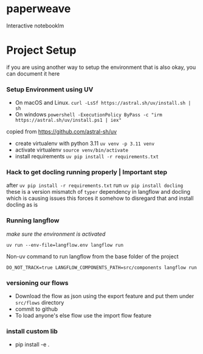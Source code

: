 # paperweave
Interactive notebooklm


# Project Setup

if you are using another way to setup the environment that is also okay, you can document it here
### Setup Environment using UV
- On macOS and Linux.
```curl -LsSf https://astral.sh/uv/install.sh | sh```
- On windows
```powershell -ExecutionPolicy ByPass -c "irm https://astral.sh/uv/install.ps1 | iex"```

copied from https://github.com/astral-sh/uv


- create virtualenv with python 3.11 `uv venv -p 3.11 venv`
- activate virtualenv `source venv/bin/activate`
- install requirements `uv pip install -r requirements.txt`


### Hack to get docling running properly | Important step
after `uv pip install -r requirements.txt` run `uv pip install docling`
these is a version mismatch of `typer` dependency in langflow and docling which is causing issues this forces it somehow to disregard that and install docling as is


### Running langflow
*make sure the environment is activated*

`uv run --env-file=langflow.env langflow run`

Non-uv command to run langflow from the base folder of the project

`DO_NOT_TRACK=true LANGFLOW_COMPONENTS_PATH=src/components langflow run`

### versioning our flows
- Download the flow as json using the export feature and put them under `src/flows` directory
- commit to github
- To load anyone's else flow use the import flow feature


### install custom lib

 - pip install -e .
